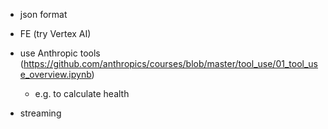 - json format

- FE (try Vertex AI)
- use Anthropic tools (https://github.com/anthropics/courses/blob/master/tool_use/01_tool_use_overview.ipynb)
  - e.g. to calculate health
- streaming
